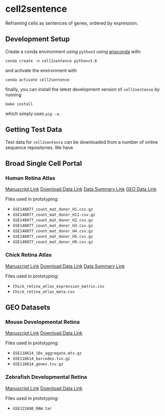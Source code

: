 # cell2sentence

Reframing cells as sentences of genes, ordered by expression.

## Development Setup

Create a conda environment using `python3` using 
[anaconda](https://docs.anaconda.com/anaconda/install/) with:

    conda create -n cell2sentence python=3.8

and activate the environment with

    conda activate cell2sentence

finally, you can install the latest development version of `cell2sentence` by
running

    make install

which simply uses `pip -e`.

## Getting Test Data

Test data for `cell2sentence` can be downloaded from a number of online
sequence repositories. We have 

## Broad Single Cell Portal
### Human Retina Atlas
[Manuscript Link](https://pubmed.ncbi.nlm.nih.gov/32555229/)
[Download Data Link](https://singlecell.broadinstitute.org/single_cell/study/SCP839/cell-atlas-of-the-human-fovea-and-peripheral-retina#study-download)
[Data Summary Link](https://singlecell.broadinstitute.org/single_cell/study/SCP839/cell-atlas-of-the-human-fovea-and-peripheral-retina#study-summary)
[GEO Data Link](https://www.ncbi.nlm.nih.gov/geo/query/acc.cgi?acc=GSE148077)

Files used in prototyping:
- `GSE148077_count_mat_donor_H1.csv.gz`
- `GSE148077_count_mat_donor_H11.csv.gz`
- `GSE148077_count_mat_donor_H2.csv.gz`
- `GSE148077_count_mat_donor_H3.csv.gz`
- `GSE148077_count_mat_donor_H4.csv.gz`
- `GSE148077_count_mat_donor_H5.csv.gz`
- `GSE148077_count_mat_donor_H9.csv.gz`

### Chick Retina Atlas
[Manuscript Link](https://pubmed.ncbi.nlm.nih.gov/33393903/)
[Download Data Link](https://singlecell.broadinstitute.org/single_cell/study/SCP1159/a-cell-atlas-of-the-chick-retina-based-on-single-cell-transcriptomics#study-download)
[Data Summary Link](https://singlecell.broadinstitute.org/single_cell/study/SCP1159/a-cell-atlas-of-the-chick-retina-based-on-single-cell-transcriptomics#study-summary)

Files used in prototyping:
- `Chick_retina_atlas_expression_matrix.csv`
- `Chick_retina_atlas_meta.csv`

## GEO Datasets
### Mouse Developmental Retina
[Manuscript Link](https://pubmed.ncbi.nlm.nih.gov/31128945/)
[Download Data Link](https://www.ncbi.nlm.nih.gov/geo/query/acc.cgi?acc=GSE118614)

Files used in prototyping:
- `GSE118614_10x_aggregate.mtx.gz`
- `GSE118614_barcodes.tsv.gz`
- `GSE118614_genes.tsv.gz`

### Zebrafish Developmental Retina
[Manuscript Link](https://pubmed.ncbi.nlm.nih.gov/32467236/)
[Download Data Link](https://www.ncbi.nlm.nih.gov/geo/query/acc.cgi?acc=GSE122680)

Files used in prototyping:
- `GSE122680_RAW.tar`


